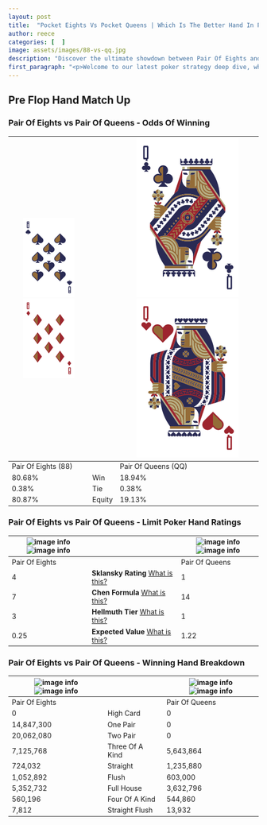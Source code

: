 ```yaml
---
layout: post
title:  "Pocket Eights Vs Pocket Queens | Which Is The Better Hand In Poker? A Complete Guide"
author: reece
categories: [  ]
image: assets/images/88-vs-qq.jpg
description: "Discover the ultimate showdown between Pair Of Eights and Pair Of Queens in poker! Uncover the odds, strategies, and scenarios where one hand triumphs over the other. Get ready to up your poker game with this thrilling analysis."
first_paragraph: "<p>Welcome to our latest poker strategy deep dive, where we're pitting two distinct hands against each other in a high-stakes showdown: Pair Of Eights vs Pair Of Queens.</p><p>In the dynamic world of poker, every decision counts, and knowing which hand holds the upper hand is key to your success at the table.</p><p>In this article, we'll dissect these two hands, explore the scenarios where one dominates the other, and equip you with the knowledge to make strategic choices that can tip the odds in your favor.</p><p>Get ready to unravel the intriguing dynamics of these poker hands and elevate your game to new heights.</p>"
---
```




[comment]: # (sp0)

## Pre Flop Hand Match Up

<div class="table hand-ratings" markdown="1"> 



### Pair Of Eights vs Pair Of Queens - Odds Of Winning


    
| ![image info](assets/images/hand1/8.png) ![image info](assets/images/hand1/8o.png) |  | ![image info](assets/images/hand2/Q.png) ![image info](assets/images/hand2/Qo.png) |
| -------- | -------- | -------- |
| Pair Of Eights (88) |  | Pair Of Queens (QQ) |
| 80.68% | Win | 18.94% |
| 0.38% | Tie | 0.38% |
| 80.87% | Equity | 19.13% |




[comment]: # (sp1)



### Pair Of Eights vs Pair Of Queens - Limit Poker Hand Ratings


    
| ![image info](https://www.riverpairs.com/assets/images/hand1/8.png) ![image info](https://www.riverpairs.com/assets/images/hand1/8o.png) |  | ![image info](https://www.riverpairs.com/assets/images/hand2/Q.png) ![image info](https://www.riverpairs.com/assets/images/hand2/Qo.png) |
| -------- | -------- | -------- |
| Pair Of Eights |  | Pair Of Queens |
| 4 | **Sklansky Rating** [What is this?](/sklansky-rating-explained) | 1 |
| 7 | **Chen Formula** [What is this?](/chen-formula-explained) | 14 |
| 3 | **Hellmuth Tier** [What is this?](/Hellmuth-tier-explained) | 1 |
| 0.25 | **Expected Value** [What is this?](/expected-value-explained) | 1.22 |




[comment]: # (sp2)



### Pair Of Eights vs Pair Of Queens - Winning Hand Breakdown


    
| ![image info](https://www.riverpairs.com/assets/images/hand1/8.png) ![image info](https://www.riverpairs.com/assets/images/hand1/8o.png) |  | ![image info](https://www.riverpairs.com/assets/images/hand2/Q.png) ![image info](https://www.riverpairs.com/assets/images/hand2/Qo.png) |
| -------- | -------- | -------- |
| Pair Of Eights |  | Pair Of Queens |
| 0 | High Card | 0 |
| 14,847,300 | One Pair | 0 |
| 20,062,080 | Two Pair | 0 |
| 7,125,768 | Three Of A Kind | 5,643,864 |
| 724,032 | Straight | 1,235,880 |
| 1,052,892 | Flush | 603,000 |
| 5,352,732 | Full House | 3,632,796 |
| 560,196 | Four Of A Kind | 544,860 |
| 7,812 | Straight Flush | 13,932 |




[comment]: # (sp3)



</div>

[comment]: # (sp4)



[comment]: # (sp5)

